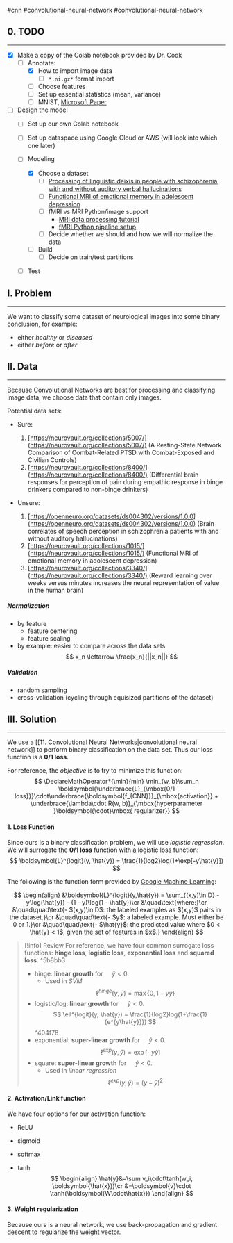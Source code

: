 #cnn #convolutional-neural-network #convolutional-neural-network 

## 0. TODO
---
- [x] Make a copy of the Colab notebook provided by Dr. Cook
	- [ ] Annotate:
		- [x] How to import image data
			- [ ] `*.ni.gz*` format import
		- [ ] Choose features
		- [ ] Set up essential statistics (mean, variance)
		- [ ] MNIST, [Microsoft Paper](https://www.microsoft.com/en-us/research/wp-content/uploads/2003/08/icdar03.pdf)
- [ ] Design the model
	- [ ] Set up our own Colab notebook
	- [ ] Set up dataspace using Google Cloud or AWS (will look into which one later)
	- [ ] Modeling
		- [x] Choose a dataset
			- [ ] [Processing of linguistic deixis in people with schizophrenia, with and without auditory verbal hallucinations](https://openneuro.org/datasets/ds004302/versions/1.0.0)
			- [ ] [Functional MRI of emotional memory in adolescent depression](https://neurovault.org/collections/1015/)
			- [ ] fMRI vs MRI Python/image support
				- [MRI data processing tutorial](https://www.datacamp.com/tutorial/reconstructing-brain-images-deep-learning)
				- [fMRI Python pipeline setup](https://www.preprints.org/manuscript/201904.0027/v2/download)
			- [ ] Decide whether we should and how we will normalize the data
		- [ ] Build
			- [ ] Decide on train/test partitions
	- [ ] Test


## I. Problem
---
We want to classify some dataset of neurological images into some binary conclusion, for example:
- either *healthy* or *diseased*
- either *before* or *after*


## II. Data
---
Because Convolutional Networks are best for processing and classifying image data, we choose data that contain only images.

Potential data sets:
- Sure:
	1.  [https://neurovault.org/collections/5007/](https://neurovault.org/collections/5007/) (A Resting-State Network Comparison of Combat-Related PTSD with Combat-Exposed and Civilian Controls)
	2.  [https://neurovault.org/collections/8400/](https://neurovault.org/collections/8400/) (Differential brain responses for perception of pain during empathic response in binge drinkers compared to non-binge drinkers)

- Unsure:
	1.  [https://openneuro.org/datasets/ds004302/versions/1.0.0](https://openneuro.org/datasets/ds004302/versions/1.0.0) (Brain correlates of speech perception in schizophrenia patients with and without auditory hallucinations)
	2.  [https://neurovault.org/collections/1015/](https://neurovault.org/collections/1015/) (Functional MRI of emotional memory in adolescent depression)
	3.  [https://neurovault.org/collections/3340/](https://neurovault.org/collections/3340/) (Reward learning over weeks versus minutes increases the neural representation of value in the human brain)

##### Normalization
- by feature
	- feature centering
	- feature scaling
- by example: easier to compare across the data sets.
$$
	x_n \leftarrow \frac{x_n}{||x_n||}
$$

##### Validation
- random sampling
- cross-validation (cycling through equisized partitions of the dataset)


## III. Solution
---
We use a [[11. Convolutional Neural Networks|convolutional neural network]] to perform binary classification on the data set. Thus our loss function is a **0/1 loss**.

For reference, the *objective* is to try to minimize this function:
$$
\DeclareMathOperator*{\min}{min}
\min_{w, b}\sum_n \boldsymbol{\underbrace{L}_{\mbox{0/1 loss}}}\cdot\underbrace{\boldsymbol{f_{CNN}}}_{\mbox{activation}} + \underbrace{\lambda\cdot R(w, b)}_{\mbox{hyperparameter }\boldsymbol{\cdot}\mbox{ regularizer}}
$$


#### 1. Loss Function
Since ours is a binary classification problem, we will use *logistic regression*. We will surrogate the **0/1 loss** function with a logistic loss function:
$$
\boldsymbol{L}^{logit}(y, \hat{y}) = \frac{1}{log2}log(1+\exp[-y\hat{y}])
$$

The following is the function form provided by [Google Machine Learning](https://developers.google.com/machine-learning/crash-course/logistic-regression/model-training):

$$
\begin{align}
&\boldsymbol{L}^{logit}(y,\hat{y}) = \sum_{(x,y)\in D} -y\log(\hat{y}) - (1 - y)\log(1 - \hat{y})\cr
&\quad\text{where:}\cr
&\quad\quad\text{- $(x,y)\in D$: the labeled examples as $(x,y)$ pairs in the dataset.}\cr
&\quad\quad\text{- $y$: a labeled example. Must either be 0 or 1.}\cr
&\quad\quad\text{- $\hat{y}$: the predicted value where $0 < \hat{y} < 1$, given the set of features in $x$.}
\end{align}
$$

> [!info] Review
> For reference, we have four common surrogate loss functions: **hinge loss**, **logistic loss**, **exponential loss** and **squared loss**. ^5b8bb3
> 
> - hinge: **linear growth** for $\quad\hat{y} < 0$.
> 	- Used in *SVM*
> $$
> \DeclareMathOperator*{\max}{max}
> \ell^{hinge}(y, \hat{y}) = \max\{0, 1-y\hat{y}\}
> $$
> - logistic/log: **linear growth** for $\quad\hat{y} < 0$. 
> $$
> \ell^{logit}(y, \hat{y}) = \frac{1}{log2}log(1+\frac{1}{e^{y\hat{y}}})
> $$
> ^404f78
> - exponential: **super-linear growth** for $\quad\hat{y}<0$.
> $$
> \ell^{exp}(y, \hat{y}) = \exp[-y\hat{y}]
> $$
> - square: **super-linear growth** for $\quad\hat{y}<0$.
> 	- Used in *linear regression*
> $$
> \ell^{exp}(y, \hat{y}) = (y-\hat{y})^2
> $$
> 


#### 2. Activation/Link function
We have four options for our activation function:

- ReLU

- sigmoid

- softmax

- tanh
$$
\begin{align}
\hat{y}&=\sum v_i\cdot\tanh(w_i, \boldsymbol{\hat{x}})\cr
&=\boldsymbol{v}\cdot \tanh(\boldsymbol{W\cdot\hat{x}})
\end{align}
$$

#### 3. Weight regularization
Because ours is a neural network, we use back-propagation and gradient descent to regularize the weight vector.
